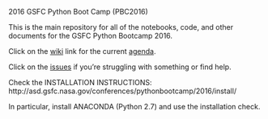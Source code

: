 2016 GSFC Python Boot Camp (PBC2016)

<p>This is the main repository for all of the notebooks, code, and other documents for the GSFC Python Bootcamp 2016.</p>

<p>Click on the <a href="https://github.com/JulesKouatchou/PBC2016/wiki">wiki</a> link for the current <a href="https://github.com/JulesKouatchou/PBC2016/wiki/PBC2016-Agenda">agenda</a>.</p>

<p>Click on the <a href="http://github.com/JulesKouatchou/PBC2016/issues">issues</a> if you’re struggling with something or find help.</p>

<p>Check the INSTALLATION INSTRUCTIONS:
http://asd.gsfc.nasa.gov/conferences/pythonbootcamp/2016/install/</p>

<p>In particular, install ANACONDA (Python 2.7) and use the installation check.</p>


